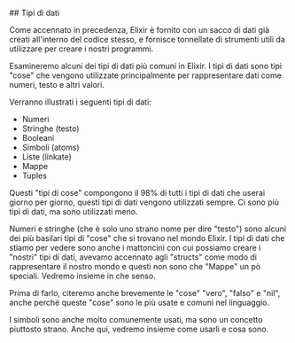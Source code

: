 ## Tipi di dati

Come accennato in precedenza, Elixir è fornito con un sacco di dati già creati all'interno del codice stesso, e
fornisce tonnellate di strumenti utili da utilizzare per creare i nostri programmi.

Esamineremo alcuni dei tipi di dati più comuni in Elixir. I tipi di dati sono tipi
"cose" che vengono utilizzate principalmente per rappresentare dati come numeri, testo e
altri valori.

Verranno illustrati i seguenti tipi di dati:

- Numeri
- Stringhe (testo)
- Booleani
- Simboli (atoms)
- Liste (linkate)
- Mappe
- Tuples

Questi "tipi di cose" compongono il 98% di tutti i tipi di dati
che userai giorno per giorno, questi tipi di dati vengono utilizzati sempre.
Ci sono più tipi di dati, ma sono utilizzati meno.

Numeri e stringhe (che è solo uno strano nome per dire "testo") sono alcuni dei
più basilari tipi di "cose" che si trovano nel mondo Elixir. I tipi di dati che stiamo per vedere
sono anche i mattoncini con cui possiamo creare i "nostri" tipi di dati, avevamo accennato agli "structs"
come modo di rappresentare il nostro mondo e questi non sono che "Mappe" un pò speciali. Vedremo insieme
in che senso.

Prima di farlo, citeremo anche brevemente le "cose" "vero", "falso" e
"nil", anche perché queste "cose" sono le più usate e comuni nel linguaggio.

I simboli sono anche molto comunemente usati, ma sono un concetto piuttosto strano.
Anche qui, vedremo insieme come usarli e cosa sono.